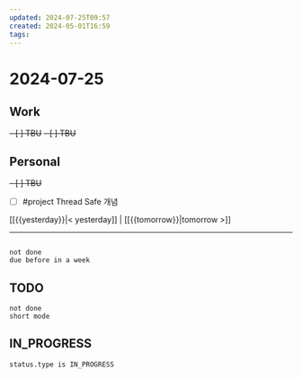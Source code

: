 ```yaml
---
updated: 2024-07-25T09:57
created: 2024-05-01T16:59
tags: 
---
```


# 2024-07-25  

## Work

<del>- [ ] TBU</del>
<del>- [ ] TBU  </del>

## Personal

<del>- [ ] TBU</del>
- [ ] #project Thread Safe 개념

  
  
[[{{yesterday}}|< yesterday]] | [[{{tomorrow}}|tomorrow >]]  
  
---  

```tasks

not done
due before in a week
```



## TODO
```tasks  
not done  
short mode  
```

## IN_PROGRESS
```tasks  
status.type is IN_PROGRESS
```

